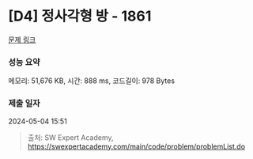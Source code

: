 # [D4] 정사각형 방 - 1861 

[문제 링크](https://swexpertacademy.com/main/code/problem/problemDetail.do?contestProbId=AV5LtJYKDzsDFAXc) 

### 성능 요약

메모리: 51,676 KB, 시간: 888 ms, 코드길이: 978 Bytes

### 제출 일자

2024-05-04 15:51



> 출처: SW Expert Academy, https://swexpertacademy.com/main/code/problem/problemList.do